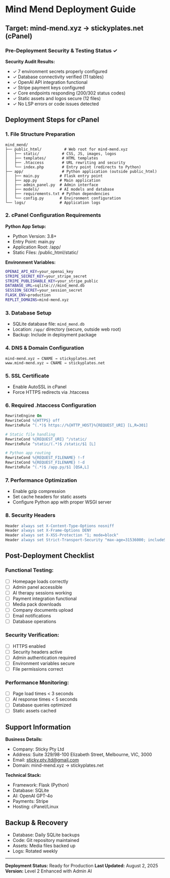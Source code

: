 # Mind Mend Deployment Guide
## Target: mind-mend.xyz → stickyplates.net (cPanel)

### Pre-Deployment Security & Testing Status ✓

**Security Audit Results:**
- ✓ 7 environment secrets properly configured
- ✓ Database connectivity verified (11 tables)
- ✓ OpenAI API integration functional
- ✓ Stripe payment keys configured
- ✓ Core endpoints responding (200/302 status codes)
- ✓ Static assets and logos secure (12 files)
- ✓ No LSP errors or code issues detected

## Deployment Steps for cPanel

### 1. File Structure Preparation
```
mind_mend/
├── public_html/          # Web root for mind-mend.xyz
│   ├── static/          # CSS, JS, images, logos
│   ├── templates/       # HTML templates
│   ├── .htaccess        # URL rewriting and security
│   └── index.php        # Entry point (redirects to Python)
├── app/                 # Python application (outside public_html)
│   ├── main.py         # Flask entry point
│   ├── app.py          # Main application
│   ├── admin_panel.py  # Admin interface
│   ├── models/         # AI models and database
│   ├── requirements.txt # Python dependencies
│   └── config.py       # Environment configuration
└── logs/               # Application logs
```

### 2. cPanel Configuration Requirements

**Python App Setup:**
- Python Version: 3.8+
- Entry Point: main.py
- Application Root: /app/
- Static Files: /public_html/static/

**Environment Variables:**
```bash
OPENAI_API_KEY=your_openai_key
STRIPE_SECRET_KEY=your_stripe_secret
STRIPE_PUBLISHABLE_KEY=your_stripe_public
DATABASE_URL=sqlite:///mind_mend.db
SESSION_SECRET=your_session_secret
FLASK_ENV=production
REPLIT_DOMAINS=mind-mend.xyz
```

### 3. Database Setup
- SQLite database file: `mind_mend.db`
- Location: `/app/` directory (secure, outside web root)
- Backup: Include in deployment package

### 4. DNS & Domain Configuration
```
mind-mend.xyz → CNAME → stickyplates.net
www.mind-mend.xyz → CNAME → stickyplates.net
```

### 5. SSL Certificate
- Enable AutoSSL in cPanel
- Force HTTPS redirects via .htaccess

### 6. Required .htaccess Configuration
```apache
RewriteEngine On
RewriteCond %{HTTPS} off
RewriteRule ^(.*)$ https://%{HTTP_HOST}%{REQUEST_URI} [L,R=301]

# Static file handling
RewriteCond %{REQUEST_URI} ^/static/
RewriteRule ^static/(.*)$ /static/$1 [L]

# Python app routing
RewriteCond %{REQUEST_FILENAME} !-f
RewriteCond %{REQUEST_FILENAME} !-d
RewriteRule ^(.*)$ /app.py/$1 [QSA,L]
```

### 7. Performance Optimization
- Enable gzip compression
- Set cache headers for static assets
- Configure Python app with proper WSGI server

### 8. Security Headers
```apache
Header always set X-Content-Type-Options nosniff
Header always set X-Frame-Options DENY
Header always set X-XSS-Protection "1; mode=block"
Header always set Strict-Transport-Security "max-age=31536000; includeSubDomains"
```

## Post-Deployment Checklist

### Functional Testing:
- [ ] Homepage loads correctly
- [ ] Admin panel accessible
- [ ] AI therapy sessions working
- [ ] Payment integration functional
- [ ] Media pack downloads
- [ ] Company documents upload
- [ ] Email notifications
- [ ] Database operations

### Security Verification:
- [ ] HTTPS enabled
- [ ] Security headers active
- [ ] Admin authentication required
- [ ] Environment variables secure
- [ ] File permissions correct

### Performance Monitoring:
- [ ] Page load times < 3 seconds
- [ ] AI response times < 5 seconds
- [ ] Database queries optimized
- [ ] Static assets cached

## Support Information

**Business Details:**
- Company: Sticky Pty Ltd
- Address: Suite 329/98-100 Elizabeth Street, Melbourne, VIC, 3000
- Email: sticky.pty.ltd@gmail.com
- Domain: mind-mend.xyz → stickyplates.net

**Technical Stack:**
- Framework: Flask (Python)
- Database: SQLite
- AI: OpenAI GPT-4o
- Payments: Stripe
- Hosting: cPanel/Linux

## Backup & Recovery
- Database: Daily SQLite backups
- Code: Git repository maintained
- Assets: Media files backed up
- Logs: Rotated weekly

---
**Deployment Status:** Ready for Production
**Last Updated:** August 2, 2025
**Version:** Level 2 Enhanced with Admin AI